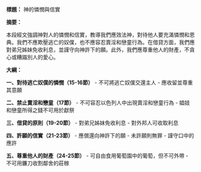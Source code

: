 **標題：** 神的憐憫與信實

**摘要：**

本段經文強調神對人的憐憫和信實，教導我們應效法神，對待他人要充滿憐憫和恩典。我們不應欺壓逃亡的奴僕，也不應容忍賣淫和戀童行為。在借貸方面，我們應對弟兄姊妹免收利息，並謹守向神許下的願。此外，我們應尊重他人的財產，不貪心或糟蹋別人的愛心。

**大綱：**

**一、對待逃亡奴僕的憐憫（15-16節）**
    - 不可將逃亡奴僕交還主人
    - 應收留並尊重其意願

**二、禁止賣淫和戀童（17節）**
    - 不可容忍以色列人中出現賣淫和戀童行為
    - 娼妓和戀童所得之錢不可用於獻祭

**三、借貸的原則（19-20節）**
    - 對弟兄姊妹免收利息
    - 對外邦人可收取利息

**四、許願的信實（21-23節）**
    - 應償還向神許下的願
    - 未許願則無罪
    - 謹守口中的應許

**五、尊重他人的財產（24-25節）**
    - 可自由食用葡萄園中的葡萄，但不可外帶
    - 不可用鐮刀收割鄰舍的莊稼